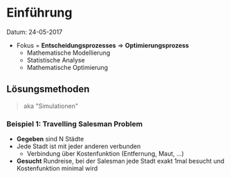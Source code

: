 # Einführung




 Datum: 24-05-2017


- Fokus =  **Entscheidungsprozesses** &rArr; **Optimierungsprozess**
  - Mathematische Modellierung
  - Statistische Analyse
  - Mathematische Optimierung

## Lösungsmethoden

> aka "Simulationen"

### Beispiel 1: Travelling Salesman Problem

- **Gegeben** sind N Städte
- Jede Stadt ist mit jeder anderen verbunden
  - Verbindung über Kostenfunktion (Entfernung, Maut, ...)
- **Gesucht** Rundreise, bei der Salesman jede Stadt exakt 1mal besucht und Kostenfunktion minimal wird

